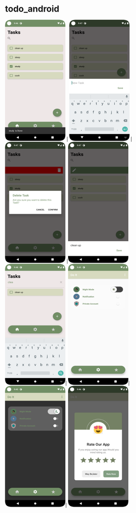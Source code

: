# todo_android
<img src="./sstodo/homepage.png" width=200 height=400 > | <img src="./sstodo/todo_add.png" width=200 height=400> |<img src="./sstodo/todo_delete.png" width=200 height=400> |<img src="./sstodo/todo_edit.png" width=200 height=400>
<img src="./sstodo/todo_search.png" width=200 height=400>| <img src="./sstodo/todo_settings.png" width=200 height=400>|<img src="./sstodo/todo_darkmode.png" width=200 height=400>| <img src="./sstodo/todo_rateus.png" width=200 height=400>




